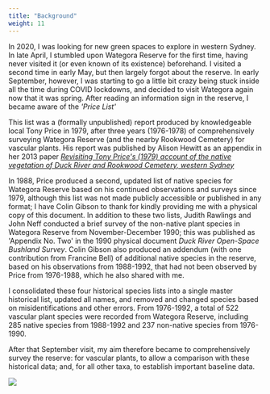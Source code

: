 ```yaml
---
title: "Background"
weight: 11
---
```


In 2020, I was looking for new green spaces to explore in western Sydney. In late April, I stumbled upon Wategora Reserve for the first time, having never visited it (or even known of its existence) beforehand. I visited a second time in early May, but then largely forgot about the reserve. In early September, however, I was starting to go a little bit crazy being stuck inside all the time during COVID lockdowns, and decided to visit Wategora again now that it was spring. After reading an information sign in the reserve, I became aware of the *'Price List'*

This list was a (formally unpublished) report produced by knowledgeable local Tony Price in 1979, after three years (1976-1978) of comprehensively surveying Wategora Reserve (and the nearby Rookwood Cemetery) for vascular plants. His report was published by Alison Hewitt as an appendix in her 2013 paper [*Revisiting Tony Price's (1979) account of the native vegetation of Duck River and Rookwood Cemetery, western Sydney*](2013_duck_river_hewitt.pdf)

In 1988, Price produced a second, updated list of native species for Wategora Reserve based on his continued observations and surveys since 1979, although this list was not made publicly accessible or published in any format; I have Colin Gibson to thank for kindly providing me with a physical copy of this document. In addition to these two lists, Judith Rawlings and John Neff conducted a brief survey of the non-native plant species in Wategora Reserve from November-December 1990; this was published as 'Appendix No. Two' in the 1990 physical document *Duck River Open-Space Bushland Survey*. Colin Gibson also produced an addendum (with one contribution from Francine Bell) of additional native species in the reserve, based on his observations from 1988-1992, that had not been observed by Price from 1976-1988, which he also shared with me. 

I consolidated these four historical species lists into a single master historical list, updated all names, and removed and changed species based on misidentifications and other errors. From 1976-1992, a total of 522 vascular plant species were recorded from Wategora Reserve, including 285 native species from 1988-1992 and 237 non-native species from 1976-1990. 

After that September visit, my aim therefore became to comprehensively survey the reserve: for vascular plants, to allow a comparison with these historical data; and, for all other taxa, to establish important baseline data.

![](pricebench.png)